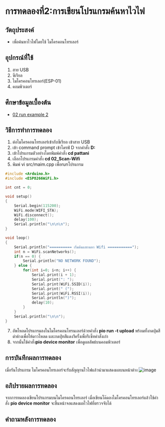 # การทดลองที่2:การเขียนโปรแกรมค้นหาไวไฟ

## วัตถุประสงค์
* เพื่อค้นหาไวไฟโดยใช้ ไมโครคอนโทรเลอร์

## อุปกรณ์ที่ใช้
1. สาย USB
2. ซีเรียล
3. ไมโครคอนโทรเลอร์(ESP-01)
4. คอมพิวเตอร์

## ศึกษาข้อมูลเบื้องต้น
* [02 run example 2](https://youtu.be/yBjab0UNuB8)

## วิธีการทำการทดลอง
1. ต่อไมโครคอนโทรเลอร์เข้ากับซีเรียล เข้าสาย USB
2. เข้า command prompt เข้าไดรฟ์ D จากคำสั่ง **D:**
3. เข้าโปรแกรมตัวอย่างโดยพิมพ์คำสั่ง **cd pattani**
4. เลือกโปรแกรมคำสั่ง **cd 02_Scan-Wifi** 
5. พิมพ์ vi src/maim.cpp เพื่อrunโปรแกรม
```c
#include <Arduino.h>
#include <ESP8266WiFi.h>

int cnt = 0;

void setup()
{
	Serial.begin(115200);
	WiFi.mode(WIFI_STA);
	WiFi.disconnect();
	delay(100);
	Serial.println("\n\n\n");
}

void loop()
{
	Serial.println("========== เริ่มต้นแสกนหา Wifi ===========");
	int n = WiFi.scanNetworks();
	if(n == 0) {
		Serial.println("NO NETWORK FOUND");
	} else {
		for(int i=0; i<n; i++) {
			Serial.print(i + 1);
			Serial.print(": ");
			Serial.print(WiFi.SSID(i));
			Serial.print(" (");
			Serial.print(WiFi.RSSI(i));
			Serial.println(")");
			delay(10);
		}
	}
	Serial.println("\n\n");
}
```
7. อัพโหลดโปรแกรมลงในไมโครคอนโทรนเลอร์ด้วยคำสั่ง **pio run -t upload** พร้อมทั้งกดปุ่มสีดำค้างเพื่อให้ดาวโหลด และกดปุ่ทสีแดง1ครั้งเพื่อรีเซ็ทคำสั่งเก่า
8. จากนั้นใช้คำสั่ง**pio device monitor** เพื่อดูผลลัพธ์บนคอมพิวเตอร์


## การบันทึกผลการทดลอง
เมื่อรันโปรแกรม ไมโครคอนโทรเลอร์จะรับสัญญานไวไฟแล้วนำมาแสดงผลบนหน้าต่าง
![image](https://i.imgur.com/kvlzGVI.jpg)
## อภิปรายผลการทดลอง
จากการทดลองเขียนโปรแกรมบนไมโครคอนโทรเลอร์ เมื่อเขียนโค๊ดลงไมโครคอนโทรเลอร์แล้วใช้คำสั่ง **pio device monitor** จะขึ้นหน้าจอแสดงผลไวไฟที่ตรวจจับได้
## คำถามหลังการทดลอง
